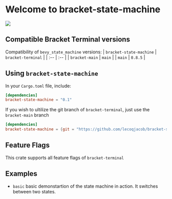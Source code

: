 # Welcome to bracket-state-machine

![](https://github.com/lecoqjacob/bracket-state-machine/workflows/Rust/badge.svg)

## Compatible Bracket Terminal versions

Compatibility of `bevy_state_machine` versions:
| `bracket-state-machine` | `bracket-terminal`  |
|  :--                    |  :--                |
| `bracket-main`          | `main`              |
| `main`                  | `0.8.5`             |


## Using `bracket-state-machine`

In your `Cargo.toml` file, include:

```toml
[dependencies]
bracket-state-machine = "0.1"
```

If you wish to ultilize the git branch of `bracket-terminal`, just use the `bracket-main` branch

```toml
[dependencies]
bracket-state-machine = {git = "https://github.com/lecoqjacob/bracket-state-machine", branch = "bracket-main"}
```


## Feature Flags

This crate supports all feature flags of `bracket-terminal`

## Examples

* `basic` basic demonstartion of the state machine in action. It switches between two states.